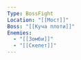 ```yaml
---
Type: BossFight
Location: "[[Мост]]"
Boss: "[[Куча плоти]]"
Enemies:
  - "[[Зомби]]"
  - "[[Скелет]]"
---
```

